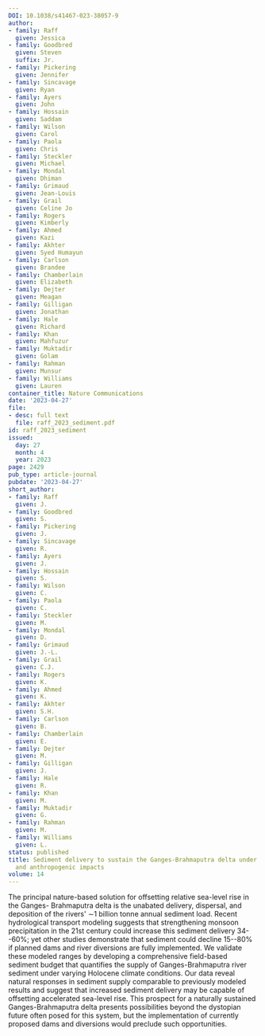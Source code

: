 ```yaml
---
DOI: 10.1038/s41467-023-38057-9
author:
- family: Raff
  given: Jessica
- family: Goodbred
  given: Steven
  suffix: Jr.
- family: Pickering
  given: Jennifer
- family: Sincavage
  given: Ryan
- family: Ayers
  given: John
- family: Hossain
  given: Saddam
- family: Wilson
  given: Carol
- family: Paola
  given: Chris
- family: Steckler
  given: Michael
- family: Mondal
  given: Dhiman
- family: Grimaud
  given: Jean-Louis
- family: Grail
  given: Celine Jo
- family: Rogers
  given: Kimberly
- family: Ahmed
  given: Kazi
- family: Akhter
  given: Syed Humayun
- family: Carlson
  given: Brandee
- family: Chamberlain
  given: Elizabeth
- family: Dejter
  given: Meagan
- family: Gilligan
  given: Jonathan
- family: Hale
  given: Richard
- family: Khan
  given: Mahfuzur
- family: Muktadir
  given: Golam
- family: Rahman
  given: Munsur
- family: Williams
  given: Lauren
container_title: Nature Communications
date: '2023-04-27'
file:
- desc: full text
  file: raff_2023_sediment.pdf
id: raff_2023_sediment
issued:
  day: 27
  month: 4
  year: 2023
page: 2429
pub_type: article-journal
pubdate: '2023-04-27'
short_author:
- family: Raff
  given: J.
- family: Goodbred
  given: S.
- family: Pickering
  given: J.
- family: Sincavage
  given: R.
- family: Ayers
  given: J.
- family: Hossain
  given: S.
- family: Wilson
  given: C.
- family: Paola
  given: C.
- family: Steckler
  given: M.
- family: Mondal
  given: D.
- family: Grimaud
  given: J.-L.
- family: Grail
  given: C.J.
- family: Rogers
  given: K.
- family: Ahmed
  given: K.
- family: Akhter
  given: S.H.
- family: Carlson
  given: B.
- family: Chamberlain
  given: E.
- family: Dejter
  given: M.
- family: Gilligan
  given: J.
- family: Hale
  given: R.
- family: Khan
  given: M.
- family: Muktadir
  given: G.
- family: Rahman
  given: M.
- family: Williams
  given: L.
status: published
title: Sediment delivery to sustain the Ganges-Brahmaputra delta under climate change
  and anthropogenic impacts
volume: 14
---
```

The principal nature-based solution for offsetting relative sea-level rise in the Ganges- Brahmaputra delta is the unabated delivery, dispersal, and deposition of the rivers&#x27; $\sim$1 billion tonne annual sediment load. Recent hydrological transport modeling suggests that strengthening monsoon precipitation in the 21st century could increase this sediment delivery 34--60%; yet other studies demonstrate that sediment could decline 15--80% if planned dams and river diversions are fully implemented. We validate these modeled ranges by developing a comprehensive field-based sediment budget that quantifies the supply of Ganges-Brahmaputra river sediment under varying Holocene climate conditions. Our data reveal natural responses in sediment supply comparable to previously modeled results and suggest that increased sediment delivery may be capable of offsetting accelerated sea-level rise. This prospect for a naturally sustained Ganges-Brahmaputra delta presents possibilities beyond the dystopian future often posed for this system, but the implementation of currently proposed dams and diversions would preclude such opportunities.
